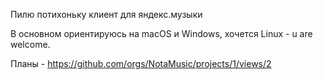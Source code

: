 Пилю потихоньку клиент для яндекс.музыки

В основном ориентируюсь на macOS и Windows, хочется Linux - u are welcome.

Планы - https://github.com/orgs/NotaMusic/projects/1/views/2
